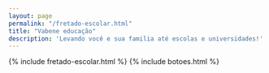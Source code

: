 ```yaml
---
layout: page
permalink: "/fretado-escolar.html"
title: "Vabene educação"
description: 'Levando você e sua familia até escolas e universidades!'
---
```

{% include fretado-escolar.html %}
{% include botoes.html %}

